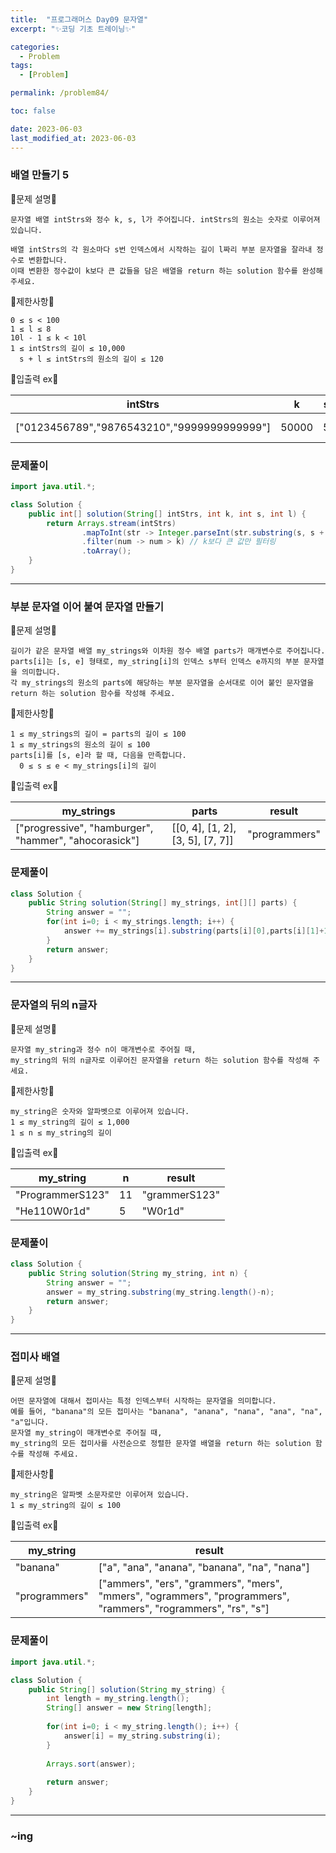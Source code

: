 ```yaml
---
title:  "프로그래머스 Day09 문자열"
excerpt: "✨코딩 기초 트레이닝✨"

categories:
  - Problem
tags:
  - [Problem]

permalink: /problem84/

toc: false

date: 2023-06-03
last_modified_at: 2023-06-03
---
```


### 배열 만들기 5

💫문제 설명💫

```
문자열 배열 intStrs와 정수 k, s, l가 주어집니다. intStrs의 원소는 숫자로 이루어져 있습니다.

배열 intStrs의 각 원소마다 s번 인덱스에서 시작하는 길이 l짜리 부분 문자열을 잘라내 정수로 변환합니다. 
이때 변환한 정수값이 k보다 큰 값들을 담은 배열을 return 하는 solution 함수를 완성해 주세요.
```

💫제한사항💫

```
0 ≤ s < 100
1 ≤ l ≤ 8
10l - 1 ≤ k < 10l
1 ≤ intStrs의 길이 ≤ 10,000
  s + l ≤ intStrs의 원소의 길이 ≤ 120
```

💫입출력 ex💫

|intStrs|k|s|l|result|
|---|---|---|---|---|
|["0123456789","9876543210","9999999999999"]|50000|5|5|[56789, 99999]|

### 문제풀이

```java
import java.util.*;

class Solution {
    public int[] solution(String[] intStrs, int k, int s, int l) {
        return Arrays.stream(intStrs)
                .mapToInt(str -> Integer.parseInt(str.substring(s, s + l)))
                .filter(num -> num > k) // k보다 큰 값만 필터링
                .toArray();
    }
}
```

<hr>

### 부분 문자열 이어 붙여 문자열 만들기

💫문제 설명💫

```
길이가 같은 문자열 배열 my_strings와 이차원 정수 배열 parts가 매개변수로 주어집니다.
parts[i]는 [s, e] 형태로, my_string[i]의 인덱스 s부터 인덱스 e까지의 부분 문자열을 의미합니다. 
각 my_strings의 원소의 parts에 해당하는 부분 문자열을 순서대로 이어 붙인 문자열을 return 하는 solution 함수를 작성해 주세요.
```

💫제한사항💫

```
1 ≤ my_strings의 길이 = parts의 길이 ≤ 100
1 ≤ my_strings의 원소의 길이 ≤ 100
parts[i]를 [s, e]라 할 때, 다음을 만족합니다.
  0 ≤ s ≤ e < my_strings[i]의 길이
```

💫입출력 ex💫

|my_strings|parts|result|
|---|---|---|
|["progressive", "hamburger", "hammer", "ahocorasick"]|[[0, 4], [1, 2], [3, 5], [7, 7]]|"programmers"|

### 문제풀이

```java
class Solution {
    public String solution(String[] my_strings, int[][] parts) {
        String answer = "";
        for(int i=0; i < my_strings.length; i++) {
            answer += my_strings[i].substring(parts[i][0],parts[i][1]+1);
        }
        return answer;
    }
}
```

<hr>

### 문자열의 뒤의 n글자

💫문제 설명💫

```
문자열 my_string과 정수 n이 매개변수로 주어질 때, 
my_string의 뒤의 n글자로 이루어진 문자열을 return 하는 solution 함수를 작성해 주세요.
```

💫제한사항💫

```
my_string은 숫자와 알파벳으로 이루어져 있습니다.
1 ≤ my_string의 길이 ≤ 1,000
1 ≤ n ≤ my_string의 길이
```

💫입출력 ex💫

|my_string|n|result|
|---|---|---|
|"ProgrammerS123"|11|"grammerS123"|
|"He110W0r1d"|5|"W0r1d"|

### 문제풀이

```java
class Solution {
    public String solution(String my_string, int n) {
        String answer = "";
        answer = my_string.substring(my_string.length()-n);
        return answer;
    }
}
```

<hr>

### 접미사 배열

💫문제 설명💫

```
어떤 문자열에 대해서 접미사는 특정 인덱스부터 시작하는 문자열을 의미합니다.
예를 들어, "banana"의 모든 접미사는 "banana", "anana", "nana", "ana", "na", "a"입니다.
문자열 my_string이 매개변수로 주어질 때,
my_string의 모든 접미사를 사전순으로 정렬한 문자열 배열을 return 하는 solution 함수를 작성해 주세요.
```

💫제한사항💫

```
my_string은 알파벳 소문자로만 이루어져 있습니다.
1 ≤ my_string의 길이 ≤ 100
```

💫입출력 ex💫

|my_string|result|
|---|---|
|"banana"|["a", "ana", "anana", "banana", "na", "nana"]|
|"programmers"|["ammers", "ers", "grammers", "mers", "mmers", "ogrammers", "programmers", "rammers", "rogrammers", "rs", "s"]|

### 문제풀이

```java
import java.util.*;

class Solution {
    public String[] solution(String my_string) {
        int length = my_string.length();
        String[] answer = new String[length];
        
        for(int i=0; i < my_string.length(); i++) {
            answer[i] = my_string.substring(i);
        }
        
        Arrays.sort(answer);
        
        return answer;
    }
}
```

<hr>


### ~ing


